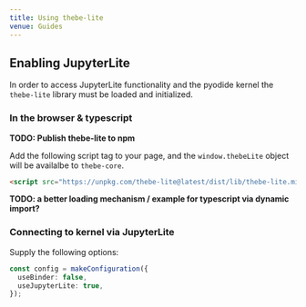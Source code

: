 ```yaml
---
title: Using thebe-lite
venue: Guides
---
```


## Enabling JupyterLite

In order to access JupyterLite functionality and the pyodide kernel the `thebe-lite` library must be loaded and initialized.

### In the browser & typescript

**TODO: Publish thebe-lite to npm**

Add the following script tag to your page, and the `window.thebeLite` object will be availalbe to `thebe-core`.

```html
<script src="https://unpkg.com/thebe-lite@latest/dist/lib/thebe-lite.min.js"></script>
```

**TODO: a better loading mechanism / example for typescript via dynamic import?**

### Connecting to kernel via JupyterLite

Supply the following options:

```typescript
const config = makeConfiguration({
  useBinder: false,
  useJupyterLite: true,
});
```
